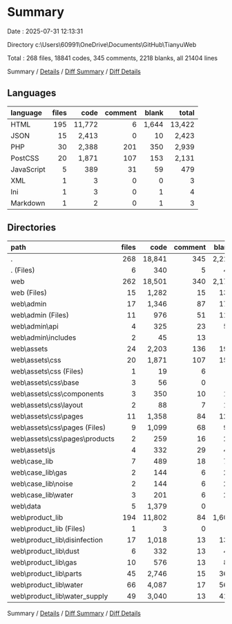 # Summary

Date : 2025-07-31 12:13:31

Directory c:\\Users\\60991\\OneDrive\\Documents\\GitHub\\TianyuWeb

Total : 268 files,  18841 codes, 345 comments, 2218 blanks, all 21404 lines

Summary / [Details](details.md) / [Diff Summary](diff.md) / [Diff Details](diff-details.md)

## Languages
| language | files | code | comment | blank | total |
| :--- | ---: | ---: | ---: | ---: | ---: |
| HTML | 195 | 11,772 | 6 | 1,644 | 13,422 |
| JSON | 15 | 2,413 | 0 | 10 | 2,423 |
| PHP | 30 | 2,388 | 201 | 350 | 2,939 |
| PostCSS | 20 | 1,871 | 107 | 153 | 2,131 |
| JavaScript | 5 | 389 | 31 | 59 | 479 |
| XML | 1 | 3 | 0 | 0 | 3 |
| Ini | 1 | 3 | 0 | 1 | 4 |
| Markdown | 1 | 2 | 0 | 1 | 3 |

## Directories
| path | files | code | comment | blank | total |
| :--- | ---: | ---: | ---: | ---: | ---: |
| . | 268 | 18,841 | 345 | 2,218 | 21,404 |
| . (Files) | 6 | 340 | 5 | 43 | 388 |
| web | 262 | 18,501 | 340 | 2,175 | 21,016 |
| web (Files) | 15 | 1,282 | 15 | 131 | 1,428 |
| web\\admin | 17 | 1,346 | 87 | 174 | 1,607 |
| web\\admin (Files) | 11 | 976 | 51 | 111 | 1,138 |
| web\\admin\\api | 4 | 325 | 23 | 58 | 406 |
| web\\admin\\includes | 2 | 45 | 13 | 5 | 63 |
| web\\assets | 24 | 2,203 | 136 | 194 | 2,533 |
| web\\assets\\css | 20 | 1,871 | 107 | 153 | 2,131 |
| web\\assets\\css (Files) | 1 | 19 | 6 | 4 | 29 |
| web\\assets\\css\\base | 3 | 56 | 0 | 0 | 56 |
| web\\assets\\css\\components | 3 | 350 | 10 | 13 | 373 |
| web\\assets\\css\\layout | 2 | 88 | 7 | 12 | 107 |
| web\\assets\\css\\pages | 11 | 1,358 | 84 | 124 | 1,566 |
| web\\assets\\css\\pages (Files) | 9 | 1,099 | 68 | 97 | 1,264 |
| web\\assets\\css\\pages\\products | 2 | 259 | 16 | 27 | 302 |
| web\\assets\\js | 4 | 332 | 29 | 41 | 402 |
| web\\case_lib | 7 | 489 | 18 | 71 | 578 |
| web\\case_lib\\gas | 2 | 144 | 6 | 21 | 171 |
| web\\case_lib\\noise | 2 | 144 | 6 | 21 | 171 |
| web\\case_lib\\water | 3 | 201 | 6 | 29 | 236 |
| web\\data | 5 | 1,379 | 0 | 0 | 1,379 |
| web\\product_lib | 194 | 11,802 | 84 | 1,605 | 13,491 |
| web\\product_lib (Files) | 1 | 3 | 0 | 1 | 4 |
| web\\product_lib\\disinfection | 17 | 1,018 | 13 | 139 | 1,170 |
| web\\product_lib\\dust | 6 | 332 | 13 | 49 | 394 |
| web\\product_lib\\gas | 10 | 576 | 13 | 81 | 670 |
| web\\product_lib\\parts | 45 | 2,746 | 15 | 362 | 3,123 |
| web\\product_lib\\water | 66 | 4,087 | 17 | 560 | 4,664 |
| web\\product_lib\\water_supply | 49 | 3,040 | 13 | 413 | 3,466 |

Summary / [Details](details.md) / [Diff Summary](diff.md) / [Diff Details](diff-details.md)